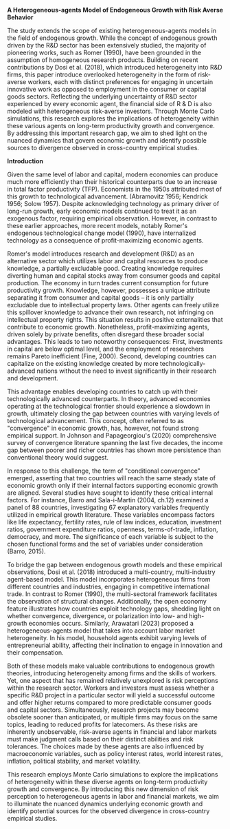 **A Heterogeneous-agents Model of Endogeneous Growth with Risk Averse Behavior**

The study extends the scope of existing heterogeneous-agents models in the field of endogenous growth. While the concept of endogenous growth driven by the R&D sector has been extensively studied, the majority of pioneering works, such as Romer (1990), have been grounded in the assumption of homogeneous research products. Building on recent contributions by Dosi et al. (2018), which introduced heterogeneity into R&D firms, this paper introduce overlooked heterogeneity in the form of risk-averse workers, each with distinct preferences for engaging in uncertain innovative work as opposed to employment in the consumer or capital goods sectors. Reflecting the underlying uncertainty of R&D sector experienced by every economic agent, the financial side of R & D is also modeled with heterogeneous risk-averse investors. Through Monte Carlo simulations, this research explores the implications of heterogeneity within these various agents on long-term productivity growth and convergence. By addressing this important research gap, we aim to shed light on the nuanced dynamics that govern economic growth and identify possible sources to divergence observed in cross-country empirical studies.

**Introduction**

Given the same level of labor and capital, modern economies can produce much more efficiently than their historical counterparts due to an increase in total factor productivity (TFP). Economists in the 1950s attributed most of this growth to technological advancement. (Abramovitz 1956; Kendrick 1956; Solow 1957). Despite acknowledging technology as primary driver of long-run growth, early economic models continued to treat it as an exogenous factor, requiring empirical observation. However, in contrast to these earlier approaches, more recent models, notably Romer's endogenous technological change model (1990), have internalized technology as a consequence of profit-maximizing economic agents.

Romer's model introduces research and development (R&D) as an alternative sector which utilizes labor and capital resources to produce knowledge, a partially excludable good. Creating knowledge requires diverting human and capital stocks away from consumer goods and capital production. The economy in turn trades current consumption for future productivity growth. Knowledge, however, possesses a unique attribute separating it from consumer and capital goods – it is only partially excludable due to intellectual property laws. Other agents can freely utilize this spillover knowledge to advance their own research, not infringing on intellectual property rights. This situation results in positive externalities that contribute to economic growth. Nonetheless, profit-maximizing agents, driven solely by private benefits, often disregard these broader social advantages. This leads to two noteworthy consequences: First, investments in capital are below optimal level, and the employment of researchers remains Pareto inefficient (Fine, 2000). Second, developing countries can capitalize on the existing knowledge created by more technologically-advanced nations without the need to invest significantly in their research and development.

This advantage enables developing countries to catch up with their technologically advanced counterparts. In theory, advanced economies operating at the technological frontier should experience a slowdown in growth, ultimately closing the gap between countries with varying levels of technological advancement. This concept, often referred to as "convergence" in economic growth, has, however, not found strong empirical support. In Johnson and Papageorgiou's (2020) comprehensive survey of convergence literature spanning the last five decades, the income gap between poorer and richer countries has shown more persistence than conventional theory would suggest.

In response to this challenge, the term of "conditional convergence" emerged, asserting that two countries will reach the same steady state of economic growth only if their internal factors supporting economic growth are aligned. Several studies have sought to identify these critical internal factors. For instance, Barro and Sala-i-Martin (2004, ch.12) examined a panel of 88 countries, investigating 67 explanatory variables frequently utilized in empirical growth literature. These variables encompass factors like life expectancy, fertility rates, rule of law indices, education, investment ratios, government expenditure ratios, openness, terms-of-trade, inflation, democracy, and more. The significance of each variable is subject to the chosen functional forms and the set of variables under consideration (Barro, 2015).

To bridge the gap between endogenous growth models and these empirical observations, Dosi et al. (2018) introduced a multi-country, multi-industry agent-based model. This model incorporates heterogeneous firms from different countries and industries, engaging in competitive international trade. In contrast to Romer (1990), the multi-sectoral framework facilitates the observation of structural changes. Additionally, the open economy feature illustrates how countries exploit technology gaps, shedding light on whether convergence, divergence, or polarization into low- and high-growth economies occurs. Similarly, Arawatari (2023) proposed a heterogeneous-agents model that takes into account labor market heterogeneity. In his model, household agents exhibit varying levels of entrepreneurial ability, affecting their inclination to engage in innovation and their compensation.

Both of these models make valuable contributions to endogenous growth theories, introducing heterogeneity among firms and the skills of workers. Yet, one aspect that has remained relatively unexplored is risk perceptions within the research sector. Workers and investors must assess whether a specific R&D project in a particular sector will yield a successful outcome and offer higher returns compared to more predictable consumer goods and capital sectors. Simultaneously, research projects may become obsolete sooner than anticipated, or multiple firms may focus on the same topics, leading to reduced profits for latecomers. As these risks are inherently unobservable, risk-averse agents in financial and labor markets must make judgment calls based on their distinct abilities and risk tolerances. The choices made by these agents are also influenced by macroeconomic variables, such as policy interest rates, world interest rates, inflation, political stability, and market volatility.

This research employs Monte Carlo simulations to explore the implications of heterogeneity within these diverse agents on long-term productivity growth and convergence. By introducing this new dimension of risk perception to heterogeneous agents in labor and financial markets, we aim to illuminate the nuanced dynamics underlying economic growth and identify potential sources for the observed divergence in cross-country empirical studies.


